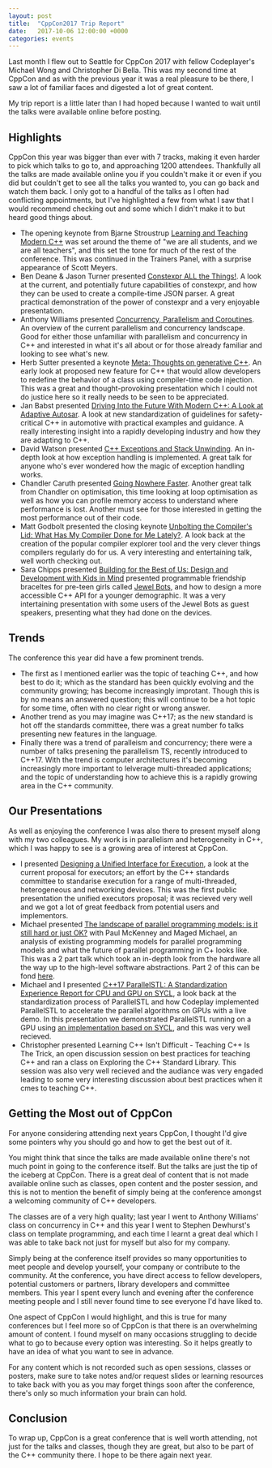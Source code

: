 ```yaml
---
layout: post
title:  "CppCon2017 Trip Report"
date:   2017-10-06 12:00:00 +0000
categories: events
---
```


Last month I flew out to Seattle for CppCon 2017 with fellow Codeplayer's Michael Wong and Christopher Di Bella. This was my second time at CppCon and as with the previous year it was a real pleasure to be there, I saw a lot of familiar faces and digested a lot of great content.

My trip report is a little later than I had hoped because I wanted to wait until the talks were available online before posting.

## Highlights

CppCon this year was bigger than ever with 7 tracks, making it even harder to pick which talks to go to, and approaching 1200 attendees. Thankfully all the talks are made available online you if you couldn't make it or even if you did but couldn't get to see all the talks you wanted to, you can go back and watch them back. I only got to a handful of the talks as I often had conflicting appointments, but I've highlighted a few from what I saw that I would recommend checking out and some which I didn't make it to but heard good things about.

* The opening keynote from Bjarne Stroustrup [Learning and Teaching Modern C++][learning-and-teaching-modern-cpp] was set around the theme of "we are all students, and we are all teachers", and this set the tone for much of the rest of the conference. This was continued in the Trainers Panel, with a surprise appearance of Scott Meyers.
* Ben Deane & Jason Turner presented [Constexpr ALL the Things!][constexpr-all-the-things]. A look at the current, and potentially future capabilities of constexpr, and how they can be used to create a compile-time JSON parser. A great practical demonstration of the power of constexpr and a very enjoyable presentation.
* Anthony Williams presented [Concurrency, Parallelism and Coroutines][concurreny-parallelism-coroutines]. An overview of the current parallelism and concurrency landscape. Good for either those unfamiliar with parallelism and concurrency in C\+\+ and interested in what it's all about or for those already familiar and looking to see what's new.
* Herb Sutter presented a keynote [Meta: Thoughts on generative C++][thoughts-on-generative-cpp]. An early look at proposed new feature for C\+\+ that would allow developers to redefine the behavior of a class using compiler-time code injection. This was a great and thought-provoking presentation which I could not do justice here so it really needs to be seen to be appreciated.
* Jan Babst presented [Driving Into the Future With Modern C++: A Look at Adaptive Autosar][adaptive-autosar]. A look at new standardization of guidelines for safety-critical C\+\+ in automotive with practical examples and guidance. A really interesting insight into a rapidly developing industry and how they are adapting to C\+\+.
* David Watson presented [C++ Exceptions and Stack Unwinding][cpp-exceptions-and-stack-unwinding]. An in-depth look at how exception handling is implemented. A great talk for anyone who's ever wondered how the magic of exception handling works.
* Chandler Caruth presented [Going Nowhere Faster][going-nowhere-fast]. Another great talk from Chandler on optimisation, this time looking at loop optimisation as well as how you can profile memory access to understand where performance is lost. Another must see for those interested in getting the most performance out of their code.
* Matt Godbolt presented the closing keynote [Unbolting the Compiler's Lid: What Has My Compiler Done for Me Lately?][what-has-my-compiler-done-for-me]. A look back at the creation of the popular compiler explorer tool and the very clever things compilers regularly do for us. A very interesting and entertaining talk, well worth checking out.
* Sara Chipps presented [Building for the Best of Us: Design and Development with Kids in Mind][building-for-the-best-of-us] presented programmable friendship braceltes for pre-teen girls called [Jewel Bots][jewel-bots], and how to design a more accessible C\+\+ API for a younger demographic. It was a very intertaining presentation with some users of the Jewel Bots as guest speakers, presenting what they had done on the devices.

## Trends

The conference this year did have a few prominent trends.

* The first as I mentioned earlier was the topic of teaching C\+\+, and how best to do it; which as the standard has been quickly evolving and the community growing; has become increasingly improtant. Though this is by no means an answered question; this will continue to be a hot topic for some time, often with no clear right or wrong answer.
* Another trend as you may imagine was C\+\+17; as the new standard is hot off the standards committee, there was a great number fo talks presenting new features in the language.
* Finally there was a trend of paralleism and concurrency; there were a number of talks presening the parallelism TS, recently introduced to C\+\+17. With the trend is computer architectures it's becoming increasingly more important to lelverage multi-threaded applications; and the topic of understanding how to achieve this is a rapidly growing area in the C\+\+ community.

## Our Presentations

As well as enjoying the conference I was also there to present myself along with my two colleagues. My work is in parallelism and heterogeneity in C\+\+, which I was happy to see is a growing area of interest at CppCon.

* I presented [Designing a Unified Interface for Execution][unified-interface-for-execution], a look at the current proposal for executors; an effort by the C++ standards committee to standarise execution for a range of multi-threaded, heterogeneous and networking devices.  This was the first public presentation the unified executors proposal; it was recieved very well and we got a lot of great feedback from potential users and implementors.
* Michael presented [The landscape of parallel programming models: is it still hard or just OK?][parallel-programming-models-p1] with Paul McKenney and Maged Michael, an analysis of existing programming models for parallel programming models and what the future of parallel programming in C+ looks like. This was a 2 part talk which took an in-depth look from the hardware all the way up to the high-level software abstractions. Part 2 of this can be fond [here][parallel-programming-models-p1].
* Michael and I presented [C++17 ParallelSTL: A Standardization Experience Report for CPU and GPU on SYCL][parallelstl-standardization-report], a look back at the standardization process of ParallelSTL and how Codeplay implemented ParallelSTL to accelerate the parallel algorithms on GPUs with a live demo. In this presentation we demonstrated ParallelSTL running on a GPU using [an implementation based on SYCL][sycl-parallel-stl], and this was very well recieved.
* Christopher presented Learning C\+\+ Isn't Difficult - Teaching C\+\+ Is The Trick, an open discussion session on best practices for teaching C\+\+ and ran a class on Exploring the C\+\+ Standard Library. This session was also very well recieved and the audiance was very engaded leading to some very interesting discussion about best practices when it cmes to teaching C\+\+.

## Getting the Most out of CppCon

For anyone considering attending next years CppCon, I thought I'd give some pointers why you should go and how to get the best out of it.

You might think that since the talks are made available online there's not much point in going to the conference itself. But the talks are just the tip of the iceberg at CppCon. There is a great deal of content that is not made available online such as classes, open content and the poster session, and this is not to mention the benefit of simply being at the conference amongst a welcoming community of C\+\+ developers.

The classes are of a very high quality; last year I went to Anthony Williams' class on concurrency in C\+\+ and this year I went to Stephen Dewhurst's class on template programming, and each time I learnt a great deal which I was able to take back not just for myself but also for my company.

Simply being at the conference itself provides so many opportunities to meet people and develop yourself, your company or contribute to the community. At the conference, you have direct access to fellow developers, potential customers or partners, library developers and committee members.  This year I spent every lunch and evening after the conference meeting people and I still never found time to see everyone I'd have liked to.

One aspect of CppCon I would highlight, and this is true for many conferences but I feel more so of CppCon is that there is an overwhelming amount of content. I found myself on many occasions struggling to decide what to go to because every option was interesting. So it helps greatly to have an idea of what you want to see in advance.

For any content which is not recorded such as open sessions, classes or posters, make sure to take notes and/or request slides or learning resources to take back with you as you may forget things soon after the conference, there's only so much information your brain can hold.

## Conclusion

To wrap up, CppCon is a great conference that is well worth attending, not just for the talks and classes, though they are great, but also to be part of the C\+\+ community there. I hope to be there again next year.

[cpp-con-youtube]: https://www.youtube.com/channel/UCMlGfpWw-RUdWX_JbLCukXg
[learning-and-teaching-modern-cpp]: https://www.youtube.com/watch?v=fX2W3nNjJIo
[constexpr-all-the-things]: https://www.youtube.com/watch?v=PJwd4JLYJJY
[concurreny-parallelism-coroutines]: https://www.youtube.com/watch?v=JvHZ_OECOFU
[thoughts-on-generative-cpp]: https://www.youtube.com/watch?v=4AfRAVcThyA
[adaptive-autosar]: https://www.youtube.com/watch?v=YzyGgZ_RClw
[cpp-exceptions-and-stack-unwinding]: https://www.youtube.com/watch?v=_Ivd3qzgT7U
[going-nowhere-fast]: https://www.youtube.com/watch?v=2EWejmkKlxs
[what-has-my-compiler-done-for-me]: https://www.youtube.com/watch?v=bSkpMdDe4g4
[unified-interface-for-execution]: https://www.youtube.com/watch?v=wr4YBDS-0Tc
[parallel-programming-models-p1]: https://www.youtube.com/watch?v=YM8Xy6oKVQg
[parallel-programming-models-p2]: https://www.youtube.com/watch?v=74QjNwYAJ7M
[parallelstl-standardization-report]: https://www.youtube.com/watch?v=RoUYiHTsEFE
[building-for-the-best-of-us]: https://www.youtube.com/watch?v=zX0YoCDWGxc
[jewel-bots]: https://jewelbots.com/
[sycl-parallel-stl]: https://github.com/KhronosGroup/SyclParallelSTL